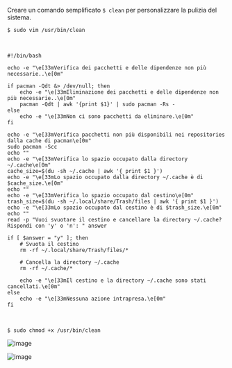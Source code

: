 Creare un comando semplificato `$ clean`  per personalizzare la pulizia del sistema.

`$ sudo vim /usr/bin/clean`

<br>

```
#!/bin/bash

echo -e "\e[33mVerifica dei pacchetti e delle dipendenze non più necessarie..\e[0m"

if pacman -Qdt &> /dev/null; then
    echo -e "\e[33mEliminazione dei pacchetti e delle dipendenze non più necessarie..\e[0m"
    pacman -Qdt | awk '{print $1}' | sudo pacman -Rs -
else
    echo -e "\e[33mNon ci sono pacchetti da eliminare.\e[0m"
fi

echo -e "\e[33mVerifica pacchetti non più disponibili nei repositories dalla cache di pacman\e[0m"
sudo pacman -Scc 
echo ""
echo -e "\e[33mVerifica lo spazio occupato dalla directory ~/.cache\e[0m"
cache_size=$(du -sh ~/.cache | awk '{ print $1 }')
echo -e "\e[33mLo spazio occupato dalla directory ~/.cache è di $cache_size.\e[0m"
echo ""
echo -e "\e[33mVerifica lo spazio occupato dal cestino\e[0m"
trash_size=$(du -sh ~/.local/share/Trash/files | awk '{ print $1 }')
echo -e "\e[33mLo spazio occupato dal cestino è di $trash_size.\e[0m"
echo ""
read -p "Vuoi svuotare il cestino e cancellare la directory ~/.cache? Rispondi con 'y' o 'n': " answer

if [ $answer = "y" ]; then
    # Svuota il cestino
    rm -rf ~/.local/share/Trash/files/*

    # Cancella la directory ~/.cache
    rm -rf ~/.cache/*

    echo -e "\e[33mIl cestino e la directory ~/.cache sono stati cancellati.\e[0m"
else
    echo -e "\e[33mNessuna azione intrapresa.\e[0m"
fi
```
<br>

`$ sudo chmod +x /usr/bin/clean`

![image](https://github.com/ArchItalia/site/assets/117321045/335ac329-9b9c-44c7-8817-7e55cd092a3c)

![image](https://github.com/ArchItalia/site/assets/117321045/3ddfa62c-696d-48c0-bbdf-2a8b2c7b9d92)
